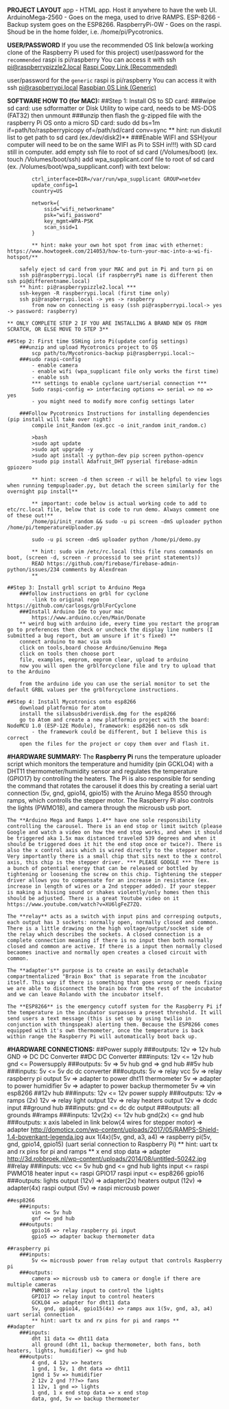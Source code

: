 **PROJECT LAYOUT**
app - HTML app. Host it anywhere to have the web UI.
ArduinoMega-2560 - Goes on the mega, used to drive RAMPS.
ESP-8266 - Backup system goes on the ESP8266.
RaspberryPi-0W - Goes on the raspi. Shoud be in the home folder, i.e. /home/pi/Pycotronics.

**USER/PASSWORD**
If you use the recommended OS link below(a working clone of the Raspberry Pi used for this project)
user/password for the `recommended` raspi is pi/raspberry
You can access it with ssh pi@raspberrypizzle2.local
[Raspi Copy Link (Recommended)](https://drive.google.com/file/d/1eDRG-dHGEy0Bqikq-4YRSVNHcihzqKau/view?usp=sharing)

user/password for the `generic` raspi is pi/raspberry
You can access it with ssh pi@raspberrypi.local
[Raspbian 0S Link (Generic)](https://drive.google.com/file/d/1VSevMT91YZMNc5AJt7uOJ1KNMEJVltwO/view?usp=sharing)

**SOFTWARE HOW TO (for MAC):**
##Step 1: Install OS to SD card:
        ###wipe sd card:
            use sdformatter or Disk Utility to wipe card, needs to be MS-DOS (FAT32) then unmount
        ###unzip then flash the g-zipped file with the raspberry Pi OS onto a micro SD card:
            sudo dd bs=1m if=path/to/raspberrypicopy of=/path/sd/card conv=sync
            ** hint: run diskutil list to get path to sd card (ex./dev/disk2)** 
        ###Enable WIFI and SSH(your computer will need to be on the same WIFI as Pi to SSH in!!!) with SD card still in computer.
            add empty ssh file to root of sd card (/Volumes/boot)
                (ex. touch /Volumes/boot/ssh)
            add wpa_supplicant.conf file to root of sd card (ex. /Volumes/boot/wpa_supplicant.conf) with text below:
        
            ctrl_interface=DIR=/var/run/wpa_supplicant GROUP=netdev
            update_config=1
            country=US

            network={
                ssid="wifi_networkname"
                psk="wifi_password"
                key_mgmt=WPA-PSK
                scan_ssid=1
            }

            ** hint: make your own hot spot from imac with ethernet: https://www.howtogeek.com/214053/how-to-turn-your-mac-into-a-wi-fi-hotspot/**

        safely eject sd card from your MAC and put in Pi and turn pi on 
        ssh pi@raspberrypi.local (if raspberryPi name is different then ssh pi@differentname.local)
        ** hint: pi@raspberrypizzle2.local ***
        ssh-keygen -R raspberrypi.local (first time only)
        ssh pi@raspberrypi.local -> yes -> raspberry
            from now on connecting is easy (ssh pi@raspberrypi.local-> yes -> password: raspberry)

    ** ONLY COMPLETE STEP 2 IF YOU ARE INSTALLING A BRAND NEW OS FROM SCRATCH, OR ELSE MOVE TO STEP 3**

    ##Step 2: First time SSHing into Pi(update config settings)
        ###unzip and upload Mycotronics project to OS
            scp path/to/Mycotronics-backup pi@raspberrypi.local:~
        ###sudo raspi-config
            - enable camera
            - enable wifi (wpa_supplicant file only works the first time)
            - enable ssh
            *** settings to enable cyclone uart/serial connection ***
            Sudo raspi-config => interfacing options => serial => no => yes
            - you might need to modify more config settings later

        ###Follow Pycotronics Instructions for installing dependencies (pip install will take over night)
            compile init_Random (ex.gcc -o init_random init_random.c)

            >bash
            >sudo apt update
            >sudo apt upgrade -y
            >sudo apt install -y python-dev pip screen python-opencv
            >sudo pip install Adafruit_DHT pyserial firebase-admin gpiozero

            ** hint: screen -d then screen -r will be helpful to view logs when running tempuploader.py, but detach the screen similarly for the overnight pip install**

            ** important: code below is actual working code to add to etc/rc.local file, below that is code to run demo. Always comment one of these out!**
            /home/pi/init_random && sudo -u pi screen -dmS uploader python /home/pi/temperatureUploader.py

            sudo -u pi screen -dmS uploader python /home/pi/demo.py

            ** hint: sudo vim /etc/rc.local (this file runs commands on boot, (screen -d, screen -r processid to see print statements))
            READ https://github.com/firebase/firebase-admin-python/issues/234 comments by Alexdrean
            **
    
    ##Step 3: Install grbl script to Arduino Mega
        ###follow instructions on grbl for cyclone
            -link to original repo https://github.com/carlosgs/grblForCyclone 
        ###Install Arduino Ide to your mac
            https://www.arduino.cc/en/Main/Donate
        ** weird bug with arduino ide, every time you restart the program go to preferences then check or uncheck the display line numbers (I submitted a bug report, but am unsure if it's fixed) **
        connect arduino to mac via usb
        click on tools,board choose Arduino/Genuino Mega
        click on tools then choose port
        file, examples, eeprom, eeprom clear, upload to arduino
        now you will open the grblforcyclone file and try to upload that to the Arduino

        from the arduino ide you can use the serial monitor to set the default GRBL values per the grblforcyclone instructions.

    ##Step 4: Install Mycotronics onto esp8266
        download platformio for atom
        install the silabsusbdriverdisk.dmg for the esp8266
        go to Atom and create a new platformio project with the board: NodeMCU 1.0 (ESP-12E Module), framework: esp8266 non-os sdk
            - the framework could be different, but I believe this is correct
        open the files for the project or copy them over and flash it.

**#HARDWARE SUMMARY:**
    The **Raspberry Pi** runs the temperature uploader script which monitors the temperature and humidity (pin GCKLO4) with a DHT11 thermometer/humidity sensor and regulates the temperature (GPIO17) by controlling the heaters. The Pi is also responsible for sending the command that rotates the carousel it does this by creating a serial uart connection (5v, gnd, gpio14, gpio15) with the Aruino Mega 8550 through ramps, which controlls the stepper motor. The Raspberry Pi also controls the lights (PWMO18), and camera through the microusb usb port.

    The **Arduino Mega and Ramps 1.4** have one sole responsibility controlling the carousel. There is an end stop or limit switch (please Google and watch a video on how the end stop works, and when it should be triggered aka 1.5x max distanced traveled 539 degrees and when it should be triggered does it hit the end stop once or twice?). There is also the x control axis which is wired directly to the stepper motor. Very importantly there is a small chip that sits next to the x control axis, this chip is the stepper driver. *** PLEASE GOOGLE *** There is a bunch of potential energy that can be released or bottled by tightening or loosening the screw on this chip. Tightening the stepper driver allows you to compensate for an increase in resistance (ex. increase in length of wires or a 2nd stepper added). If your stepper is making a hissing sound or shakes violently/only homes then this should be adjusted. There is a great Youtube video on it https://www.youtube.com/watch?v=XU6lgFeZ7ZQ.

    The **relay** acts as a switch with input pins and corresping outputs, each output has 3 sockets: normally open, normally closed and common. There is a little drawing on the high voltage/output/socket side of the relay which describes the sockets. A closed connection is a complete connection meaning if there is no input then both normally closed and common are active. If there is a input then normally closed becaomes inactive and normally open creates a closed circuit with common.

    The **adapter's** purpose is to create an easily detachable compartmentalized "Brain Box" that is separate from the incubator itself. This way if there is something that goes wrong or needs fixing we are able to disconnect the brain box from the rest of the incubator and we can leave Rolando with the incubator itself.

    The **ESP8266** is the emergency cutoff system for the Raspberry Pi if the temperature in the incubator surpasses a preset threshold. It will send users a text message (this is set up by using twilio in conjunction with thingspeak) alerting them. Because the ESP8266 comes equipped with it's own thermometer, once the temperature is back within range the Raspberry Pi will automatically boot back up.

**#HARDWARE CONNECTIONS:**
    ##Power supply
        ###outputs:
            12v => 12v hub
            GND => DC DC Converter
    ##DC DC Converter
        ###inputs:
            12v <= 12v hub
            gnd <= Powersupply
        ###outputs:
            5v => 5v hub
            gnd => gnd hub
    ##5v hub
        ###inputs:
            5v <= 5v dc dc converter
        ###outputs:
            5v => relay vcc
            5v => relay raspberry pi output
            5v => adapter to power dht11 thermometer
            5v => adapter to power humidifier
            5v => adapter to power backup thermometer
            5v => vin esp8266
    ##12v hub
        ###inputs:
            12v <= 12v power supply
        ###outputs:
            12v => ramps (2x)
            12v => relay light output
            12v => relay heaters output
            12v => dcdc input
    ##ground hub
        ###inputs:
            gnd <= dc dc output
        ###outputs:
            all grounds
    ##ramps
        ###inputs:
            12v(2x) <= 12v hub
            gnd(2x) <= gnd hub
        ###outputs:
            x axis labeled in link below(4 wires for stepper motor) => adapter
            http://domoticx.com/wp-content/uploads/2017/05/RAMPS-Shield-1.4-bovenkant-legenda.jpg
            aux 1(4x)(5v, gnd, a3, a4) => raspberry pi(5v, gnd, gpio14, gpio15) (uart serial connection to Raspberry Pi)
            ** hint: uart tx and rx pins for pi and ramps **
            x end stop data => adapter
            http://3d.robbroek.nl/wp-content/uploads/2014/08/untitled-50242.jpg
    ##relay
        ###inputs:
            vcc <= 5v hub
            gnd <= gnd hub
            lights input <= raspi PWMO18
            heater input <= raspi GPIO17
            raspi input <= esp8266 gpio16
        ###outputs:
            lights output (12v) => adapter(2x)
            heaters output (12v) => adapter(4x)
            raspi output (5v) => raspi microusb power

    ##esp8266
        ###inputs:
            vin <= 5v hub
            gnf <= gnd hub
        ###outputs:
            gpio16 => relay raspberry pi input
            gpio5 => adapter backup thermometer data

    ##raspberry pi
        ###inputs:
            5v <= microusb power from relay output that controls Raspberry pi
        ###outputs:
            camera => microusb usb to camera or dongle if there are multiple cameras
            PWMO18 => relay input to control the lights
            GPIO17 => relay input to control heaters
            GCKLO4 => adapter for dht11 data
            5v, gnd, gpio14, gpio15(4x) => ramps aux 1(5v, gnd, a3, a4) uart serial connection
            ** hint: uart tx and rx pins for pi and ramps **
    ##adapter
        ###inputs:
            dht 11 data <= dht11 data
            all ground (dht 11, backup thermometer, both fans, both heaters, lights, humidifier) <= gnd hub
        ###outputs:
            4 gnd, 4 12v => heaters
            1 gnd, 1 5v, 1 dht data => dht11
            1gnd 1 5v => humidifier
            2 12v 2 gnd ???=> fans
            1 12v, 1 gnd => lights
            1 gnd, 1 x end stop data => x end stop
            data, gnd, 5v => backup thermometer
